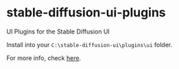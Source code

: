 # stable-diffusion-ui-plugins
UI Plugins for the Stable Diffusion UI

Install into your `C:\stable-diffusion-ui\plugins\ui` folder.

For more info, check [here](https://github.com/cmdr2/stable-diffusion-ui/wiki/UI-Plugins).
